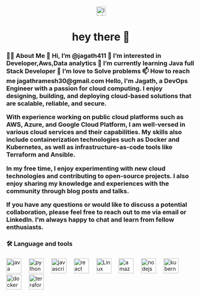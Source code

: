 

###

<div align="center">
  <img src="https://img.shields.io/static/v1?message=LinkedIn&logo=linkedin&label=&color=0077B5&logoColor=white&labelColor=&style=for-the-badge" height="25" alt="linkedin logo"  />
 
  
</div>

###


###

<h1 align="center">hey there 👋</h1>

###

<h3 align="left">👩‍💻  About Me
👋 Hi, I’m @jagath411
👀 I’m interested in Developer,Aws,Data analytics
🌱 I’m currently learning Java full Stack Developer
💞️ I’m love to Solve problems
📫 How to reach me jagathramesh30@gmail.com
Hello, I'm Jagath, a DevOps Engineer with a passion for cloud computing. I enjoy designing, building, and deploying cloud-based solutions that are scalable, reliable, and secure.

With experience working on public cloud platforms such as AWS, Azure, and Google Cloud Platform, I am well-versed in various cloud services and their capabilities. My skills also include containerization technologies such as Docker and Kubernetes, as well as infrastructure-as-code tools like Terraform and Ansible.

In my free time, I enjoy experimenting with new cloud technologies and contributing to open-source projects. I also enjoy sharing my knowledge and experiences with the community through blog posts and talks.

If you have any questions or would like to discuss a potential collaboration, please feel free to reach out to me via email or LinkedIn. I'm always happy to chat and learn from fellow enthusiasts.</h3>

###



###

<h3 align="left">🛠 Language and tools</h3>

###

<div align="left">
  <img src="https://cdn.jsdelivr.net/gh/devicons/devicon/icons/java/java-plain-wordmark.svg" height="40" alt="java logo"  />
  <img width="12" />
  <img src="https://cdn.jsdelivr.net/gh/devicons/devicon/icons/python/python-plain-wordmark.svg" height="40" alt="python logo"  />
  <img width="12" />
 
  <img src="https://cdn.jsdelivr.net/gh/devicons/devicon/icons/javascript/javascript-original.svg" height="40" alt="javascript logo"  />

  <img width="12" />

  <img src="https://cdn.jsdelivr.net/gh/devicons/devicon/icons/react/react-original.svg" height="40" alt="react logo"  />
  <img width="12" />
  <img src="https://cdn.jsdelivr.net/gh/devicons/devicon/icons/linux/linux-original.svg" height="40" alt="Linux logo"  />
  <img width="12" />
  <img src="https://cdn.jsdelivr.net/gh/devicons/devicon/icons/amazonwebservices/amazonwebservices-original.svg" height="40" alt="amazonwebservices logo"  />
  <img width="12" />
  
  <img src="https://cdn.jsdelivr.net/gh/devicons/devicon/icons/nodejs/nodejs-original.svg" height="40" alt="nodejs logo"  />

  <img width="12" />
  <img src="https://cdn.jsdelivr.net/gh/devicons/devicon/icons/kubernetes/kubernetes-plain.svg" height="40" alt="kubernetes logo"  />
  <img width="12" />
  <img src="https://cdn.jsdelivr.net/gh/devicons/devicon/icons/docker/docker-plain-wordmark.svg" height="40" alt="docker logo"  />
<img width="12" />
  <img src="https://cdn.jsdelivr.net/gh/devicons/devicon/icons/terraform/terraform-original.svg" height="40" alt="terraform logo"  />

</div>

###


###


###
